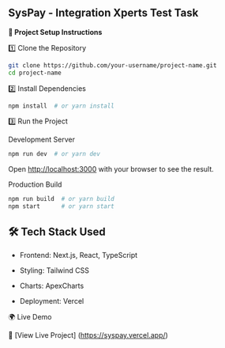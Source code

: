 ## SysPay - Integration Xperts Test Task

**🚀 Project Setup Instructions**

1️⃣ Clone the Repository

```bash
git clone https://github.com/your-username/project-name.git
cd project-name
```

2️⃣ Install Dependencies

```bash
npm install  # or yarn install
```

3️⃣ Run the Project

Development Server

```bash
npm run dev  # or yarn dev
```

Open [http://localhost:3000](http://localhost:3000) with your browser to see the result.

Production Build

```bash
npm run build  # or yarn build
npm start      # or yarn start
```

## 🛠 Tech Stack Used

- Frontend: Next.js, React, TypeScript

- Styling: Tailwind CSS

- Charts: ApexCharts

- Deployment: Vercel

🌍 Live Demo

🔗 [View Live Project] (https://syspay.vercel.app/)
